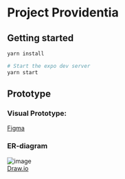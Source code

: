 # Project Providentia

## Getting started

```bash
yarn install

# Start the expo dev server
yarn start
```

## Prototype

### Visual Prototype:

[Figma](https://www.figma.com/proto/g0ZT492flLqF1lZINcrVpH/Project-Providentia?node-id=15%3A796&scaling=scale-down&page-id=0%3A1)

### ER-diagram

![image](https://user-images.githubusercontent.com/26925695/124378913-69ab7380-dcb4-11eb-9ce8-5b7efb0b2eb2.png)  
[Draw.io](https://drive.google.com/file/d/1uO78RjRZxjLqsNKLJrD51yemvB_zwbGh/view?usp=sharing)
